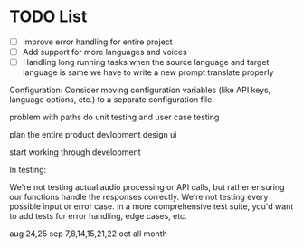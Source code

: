 # TODO List

- [ ] Improve error handling for entire project
- [ ] Add support for more languages and voices
- [ ] Handling long running tasks
when the source language and target language is same we have to write a new prompt translate properly

Configuration:
Consider moving configuration variables (like API keys, language options, etc.) to a separate configuration file.

problem with paths
do unit testing and user case testing

plan the entire product devlopment
design ui

start working through development

In testing:

We're not testing actual audio processing or API calls, but rather ensuring our functions handle the responses correctly.
We're not testing every possible input or error case. In a more comprehensive test suite, you'd want to add tests for error handling, edge cases, etc.

aug 24,25 sep 7,8,14,15,21,22 oct all month